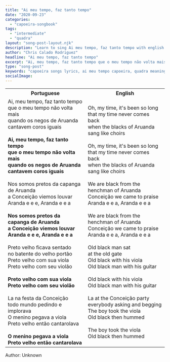 ```yaml
---
title: "Ai meu tempo, faz tanto tempo"
date: "2020-09-23"
categories:
  - "capoeira-songbook"
tags:
  - "intermediate"
  - "quadra"
layout: "song-post-layout.njk"
description: "Learn to sing Ai meu tempo, faz tanto tempo with english and portuguese translations along with a video to help you learn."
author: "Chris Calado Rodriguez"
headline: "Ai meu tempo, faz tanto tempo"
excerpt: "Ai, meu tempo, faz tanto tempo que o meu tempo não volta mais"
type: "song-post"
keywords: "capoeira songs lyrics, ai meu tempo capoeira, quadra meaning, intermediate capoeira song, capoeira song translation, traditional capoeira songs, capoeira song tutorial, capoeira music history"
socialImage:
---
```


<table class="capoeira-table">
    <tr class="header-row">
        <th>Portuguese</th>
        <th>English</th>
    </tr>
    <tr>
        <td>Ai, meu tempo, faz tanto tempo<br>que o meu tempo não volta mais<br>quando os negos de Aruanda<br>cantavem coros iguais<br><br><strong>Ai, meu tempo, faz tanto tempo<br>que o meu tempo não volta mais<br>quando os negos de Aruanda<br>cantavem coros iguais</strong><br><br>Nos somos pretos da capanga de Aruanda<br>a Conceição viemos louvar<br>Aranda e e e, Aranda e e a<br><br><strong>Nos somos pretos da capanga de Aruanda<br>a Conceição viemos louvar<br>Aranda e e e, Aranda e e a</strong><br><br>Preto velho ficava sentado<br>no batente do velho portão<br>Preto velho com sua viola<br>Preto velho com seu violão<br><br><strong>Preto velho com sua viola<br>Preto velho com seu violão</strong><br><br>La na festa da Conceição<br>todo mundo pedindo e implorava<br>O menino pegava a viola<br>Preto velho então cantarolava<br><br><strong>O menino pegava a viola<br>Preto velho então cantarolava</strong></td>
        <td>Oh, my time, it's been so long<br>that my time never comes back<br>when the blacks of Aruanda<br>sang like choirs<br><br>Oh, my time, it's been so long<br>that my time never comes back<br>when the blacks of Aruanda<br>sang like choirs<br><br>We are black from the henchman of Aruanda<br>Conceição we came to praise<br>Aranda e e a, Aranda e e a<br><br>We are black from the henchman of Aruanda<br>Conceição we came to praise<br>Aranda e e a, Aranda e e a<br><br>Old black man sat<br>at the old gate<br>Old black with his viola<br>Old black man with his guitar<br><br>Old black with his viola<br>Old black man with his guitar<br><br>La at the Conceição party<br>everybody asking and begging<br>The boy took the viola<br>Old black then hummed<br><br>The boy took the viola<br>Old black then hummed</td>
    </tr>
</table>

<figcaption>
Author: Unknown
</figcaption>